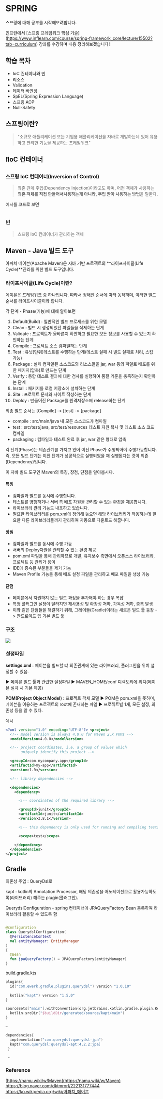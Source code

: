 # SPRING

스프링에 대해 공부를 시작해보려합니다.

인프런에서 [스프링 프레임워크 핵심 기술] (https://www.inflearn.com/course/spring-framework_core/lecture/15502?tab=curriculum) 강좌를 수강하며 내용 정리해보겠습니다!

## 학습 목차
- IoC 컨테이너와 빈
- 리소스
- Validation
- 데이터 바인딩
- SpEL(Spring Expression Language)
- 스프링 AOP
- Null-Safety

## 스프링이란?
> "소규모 애플리케이션 또는 기업용 애플리케이션을 자바로 개발하는데 있어 유용하고 편리한 기능을 제공하는 프레임워크"

## ❗️IoC 컨테이너

### 스프링 IoC 컨테이너(Inversion of Control)

> 의존 관계 주입(Dependency Injection)이라고도 하며, 어떤 객체가 사용하는 **의존 객체를 직접 만들어서사용하는게 아니라, 주입 받아 사용하는 방법**을 말한다.

예시를 코드로 보면

```java #문법 표시

```

### 빈

> 스프링 IoC 컨테이너가 관리하는 객체


## Maven - Java 빌드 도구

아파치 메이븐(Apache Maven)은 자바 기반 프로젝트의 **라이프사이클(Life Cycle)**관리를 위한 빌드 도구입니다.

### 라이프사이클(Life Cycle)이란?

메이븐은 프레임워크 중 하나입니다. 따라서 정해진 순서에 따라 동작하며, 이러한 빌드 순서를 라이프사이클이라 합니다.

각 단계 - Phase(기능)에 대해 알아보면

1. Default(Build) : 일반적인 빌드 프로세스를 위한 모델
2. Clean : 빌드 시 생성되었던 파일들을 삭제하는 단계
3. Validate : 프로젝트가 올바른지 확인하고 필요한 모든 정보를 사용할 수 있는지 확인하는 단계
4. Compile : 프로젝트 소스 컴파일하는 단계
5. Test : 유닛(단위)테스트를 수행하는 단계(테스트 실패 시 빌드 실패로 처리, 스킵 가능)
6. Package : 실제 컴파일된 소스코드와 리소스들을 jar, war 등의 파일로 배포를 위한 패키지(압축)로 만드는 단계
7. Verify : 통합 테스트 결과에 대한 검사를 실행하여 품질 기준을 충족하는지 확인하는 단계
8. Install : 패키지를 로컬 저장소에 설치하는 단계
9. Site : 프로젝트 문서와 사이트 작성하는 단계
10. Deploy : 만들어진 Package를 원격저장소에 release하는 단계

최종 빌드 순서는 [Compile] -> [test] -> [package]
- compile : src/main/java 내 모든 소스코드가 컴파일
- test : src/test/java, src/test/resources 테스트 자원 복사 및 테스트 소스 코드 컴파일
- packaging : 컴파일과 테스트 완료 후 jar, war 같은 형태로 압축

각 단계(Phase)는 의존관계를 가지고 있어 이전 Phase가 수행되어야 수행가능합니다. 즉, 모든 빌드 단계는 이전 단계가 성공적으로 실행되었을 때 실행된다는 것이 의존(Dependency)입니다.

이 자바 빌드 도구인 Maven의 특징, 장점, 단점을 알아봅시다.

#### 특징

- 컴파일과 빌드를 동시에 수행합니다.
- 테스트를 병행하거나 서버 측 배포 자원을 관리할 수 있는 환경을 제공합니다.
- 라이브러리 관리 기능도 내포하고 있습니다.
- 필요한 라이브러리를 pom.xml에 정의해 놓으면 해당 라이브러리가 작동하는데 필요한 다른 라이브러리들까지 관리하여 자동으로 다운로드 해줍니다.

#### 장점

- 컴파일과 빌드를 동시에 수행 가능
- 서버의 Deploy자원을 관리할 수 있는 환경 제공
- pom.xml 파일을 통해 관리하므로 개발, 유지보수 측면에서 오픈소스 라이브러리, 프로젝트 등 관리가 용이
- IDE에 종속된 부분들을 제거 가능
- Maven Profile 기능을 통해 배포 설정 파일을 관리하고 배포 파일을 생성 가능

#### 단점

- 메이븐에서 지원하지 않는 빌드 과정을 추가해야 하는 경우 복잡
- 특정 플러그인 설정이 달라지면 재사용성 및 확장성 저하, 가독성 저하, 중복 발생
- 이와 같은 단점들을 해결하기 위해, 그레이들(Gradle)이라는 새로운 빌드 툴 등장 -> 안드로이드 앱 기본 빌드 툴

### 구조

![](https://images.velog.io/images/bbak_joon/post/aadc0022-11de-430b-934b-ef566c5fb4e2/image.png)

### 설정파일

**settings.xml** : 메이븐을 빌드할 떄 의존관계에 있는 라이브러리, 플러그인을 위치 설정할 수 있음.

▶︎ 메이븐 빌드 툴과 관련한 설정파일
▶︎ MAVEN_HOME/conf 디렉토리에 위치(메이븐 설치 시 기본 제공)

**POM(Project Object Model)** : 프로젝트 객체 모델
▶︎ POM은 pom.xml을 뜻하며, 메이븐을 이용하는 프로젝트의 root에 존재하는 파일
▶︎ 프로젝트별 1개, 모든 설정, 의존성 등을 알 수 있다.

예시
```xml
<?xml version="1.0" encoding="UTF-8"?> <project>
  <!-- model version is always 4.0.0 for Maven 2.x POMs -->
  <modelVersion>4.0.0</modelVersion>

  <!-- project coordinates, i.e. a group of values which
       uniquely identify this project -->

  <groupId>com.mycompany.app</groupId>
  <artifactId>my-app</artifactId>
  <version>1.0</version>

  <!-- library dependencies -->

  <dependencies>
    <dependency>

      <!-- coordinates of the required library -->

      <groupId>junit</groupId>
      <artifactId>junit</artifactId>
      <version>3.8.1</version>

      <!-- this dependency is only used for running and compiling tests -->

      <scope>test</scope>

    </dependency>
  </dependencies>
</project>
```

## Gradle

의존성 주입 : QueryDsl로 

kapt : kotlin의 Annotation Processor, 해당 의존성을 어노테이션으로 활용가능하도록(라이브러리) 해주는 plugin(플러그인).

QuerydslConfiguration - spring 컨테이너에 JPAQueryFactory Bean 등록하여 라이브러리 활용할 수 있도록 함

```kotlin

@configuration
class QuerydslConfiguration(
  @PersistenceContext
  val entityManager: EntityManager
)
{
  @Bean
  fun jpaQueryFactory() = JPAQueryFactory(entityManager)
}

```

build.gradle.kts

```kotlin
plugins{
  id("com.ewerk.gradle.plugins.querydsl") version "1.0.10"
  
  kotlin("kapt") version "1.5.0"
}

sourceSets["main"].withConvention(org.jetbrains.kotlin.gradle.plugin.KotlinSourceSet::class){
  kotlin.srcDir("$buildDir/generated/source/kapt/main")
}

~

dependencies{
  implementation("com.querydsl:querydsl-jpa")
  kapt("com.querydsl:querydsl-apt:4.2.2:jpa)
 }
 
 ~
 ```
 

### Reference

[https://namu.wiki/w/Maven](https://namu.wiki/w/Maven)
https://blog.naver.com/dktmrorl/222131777444
https://ko.wikipedia.org/wiki/아파치_메이븐

